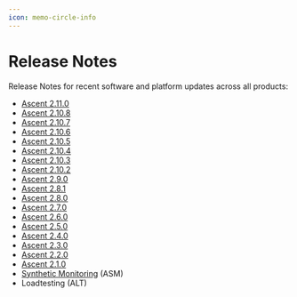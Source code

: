 ```yaml
---
icon: memo-circle-info
---
```


# Release Notes

Release Notes for recent software and platform updates across all products:

* [Ascent 2.11.0](ascent-2.11.0.md)
* [Ascent 2.10.8](ascent-2.10.8.md)
* [Ascent 2.10.7](ascent-2.10.6.md)
* [Ascent 2.10.6](ascent-2.10.6-1.md)
* [Ascent 2.10.5](ascent-2.10.5.md)
* [Ascent 2.10.4](ascent-2.10.4.md)
* [Ascent 2.10.3](ascent-2.10.3.md)
* [Ascent 2.10.2](ascent-2.10.2.md)
* [Ascent 2.9.0](ascent-2.9.0.md)
* [Ascent 2.8.1](ascent-2.8.1.md)
* [Ascent 2.8.0](ascent-2.8.0.md)
* [Ascent 2.7.0](ascent-2.7.0.md)
* [Ascent 2.6.0](ascent-2.6.0.md)
* [Ascent 2.5.0](ascent-2.5.0.md)
* [Ascent 2.4.0](ascent-2.4.0.md)
* [Ascent 2.3.0](ascent-2.3.0.md)
* [Ascent 2.2.0](load-test.md)
* [Ascent 2.1.0](ascent-2.1.0/)
* [Synthetic Monitoring](ascent-2.1.0/synthetic-monitoring.md) (ASM)
* Loadtesting (ALT)
